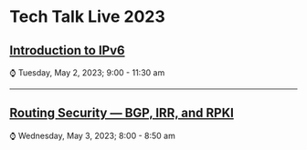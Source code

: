 # Tech Talk Live 2023

## [Introduction to IPv6](ipv6/README.md)
:watch: Tuesday, May 2, 2023; 9:00 - 11:30 am

---

## [Routing Security — BGP, IRR, and RPKI](routing-security/README.md)
:watch: Wednesday, May 3, 2023; 8:00 - 8:50 am
